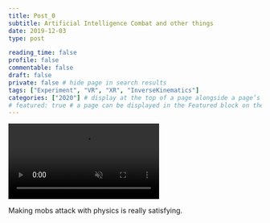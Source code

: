 ```yaml
---
title: Post_0
subtitle: Artificial Intelligence Combat and other things
date: 2019-12-03
type: post

reading_time: false
profile: false
commentable: false
draft: false
private: false # hide page in search results
tags: ["Experiment", "VR", "XR", "InverseKinematics"]
categories: ["2020"] # display at the top of a page alongside a page’s metadata
# featured: true # a page can be displayed in the Featured block on the homepage. This is useful for sticky, announcement blog posts or selected publications etc.
---
```

<div class="video_thing">
    <video muted autoplay="" name="media" loop=""><source src="https://raw.githack.com/Denchyaknow/GitSite_Dencho/Develop/content/projects/experiments/physicsBasedExoArms/XRLog_2020_001.webm" type="video/mp4"></video>
</div>

<p> Making mobs attack with physics is really satisfying. </p>

<!--more-->


